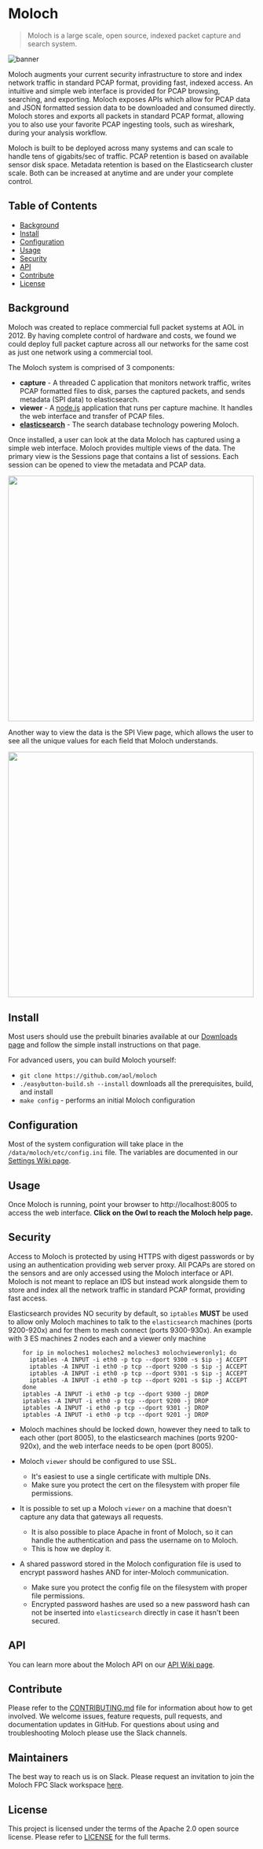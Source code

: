 # Moloch
> Moloch is a large scale, open source, indexed packet capture and search system.

![banner](https://raw.githubusercontent.com/aol/moloch/master/viewer/public/moloch_155.png)


Moloch augments your current security infrastructure to store and index network traffic in standard PCAP format, providing fast, indexed access. An intuitive and simple web interface is provided for PCAP browsing, searching, and exporting. Moloch exposes APIs which allow for PCAP data and JSON formatted session data to be downloaded and consumed directly. Moloch stores and exports all packets in standard PCAP format, allowing you to also use your favorite PCAP ingesting tools, such as wireshark, during your analysis workflow.

Moloch is built to be deployed across many systems and can scale to handle tens of gigabits/sec of traffic. PCAP retention is based on available sensor disk space. Metadata retention is based on the Elasticsearch cluster scale. Both can be increased at anytime and are under your complete control.

## Table of Contents

- [Background](#background)
- [Install](#install)
- [Configuration](#configuration)
- [Usage](#usage)
- [Security](#security)
- [API](#api)
- [Contribute](#contribute)
- [License](#license)

## Background

Moloch was created to replace commercial full packet systems at AOL in 2012.  By having complete control of hardware and costs, we found we could deploy full packet capture across all our networks for the same cost as just one network using a commercial tool.

The Moloch system is comprised of 3 components:
* **capture** - A threaded C application that monitors network traffic, writes PCAP formatted files to disk, parses the captured packets, and sends metadata (SPI data) to elasticsearch.
* **viewer** - A [node.js](http://nodejs.org/) application that runs per capture machine. It handles the web interface and transfer of PCAP files.
* **[elasticsearch](https://www.elastic.co/guide/en/elasticsearch/reference/current/getting-started.html)** - The search database technology powering Moloch.

Once installed, a user can look at the data Moloch has captured using a simple web interface.  Moloch provides multiple views of the data.  The primary view is the Sessions page that contains a list of sessions. Each session can be opened to view the metadata and PCAP data.

<img src="https://raw.github.com/wiki/aol/moloch/sessions.png" width="500">

Another way to view the data is the SPI View page, which allows the user to see all the unique values for each field that Moloch understands.

<img src="https://raw.github.com/wiki/aol/moloch/spiview.png" width="500">

## Install

Most users should use the prebuilt binaries available at our [Downloads page](https://molo.ch/#downloads) and follow the simple install instructions on that page.

For advanced users, you can build Moloch yourself: 
* `git clone https://github.com/aol/moloch`
* `./easybutton-build.sh --install` downloads all the prerequisites, build, and install
* `make config` - performs an initial Moloch configuration


## Configuration

Most of the system configuration will take place in the `/data/moloch/etc/config.ini` file.  The variables are documented in our [Settings Wiki page](https://github.com/aol/moloch/wiki/Settings).

## Usage

Once Moloch is running, point your browser to http://localhost:8005 to access the web interface.  **Click on the Owl to reach the Moloch help page.**

## Security

Access to Moloch is protected by using HTTPS with digest passwords or by using an authentication providing web server proxy. All PCAPs are stored on the sensors and are only accessed using the Moloch interface or API. Moloch is not meant to replace an IDS but instead work alongside them to store and index all the network traffic in standard PCAP format, providing fast access.  

Elasticsearch provides NO security by default, so ``iptables`` **MUST** be used to allow only Moloch machines to talk to the ``elasticsearch`` machines (ports 9200-920x) and for them to mesh connect (ports 9300-930x).  An example with 3 ES machines 2 nodes each and a viewer only machine
```
    for ip in moloches1 moloches2 moloches3 molochvieweronly1; do
      iptables -A INPUT -i eth0 -p tcp --dport 9300 -s $ip -j ACCEPT
      iptables -A INPUT -i eth0 -p tcp --dport 9200 -s $ip -j ACCEPT
      iptables -A INPUT -i eth0 -p tcp --dport 9301 -s $ip -j ACCEPT
      iptables -A INPUT -i eth0 -p tcp --dport 9201 -s $ip -j ACCEPT
    done
    iptables -A INPUT -i eth0 -p tcp --dport 9300 -j DROP
    iptables -A INPUT -i eth0 -p tcp --dport 9200 -j DROP
    iptables -A INPUT -i eth0 -p tcp --dport 9301 -j DROP
    iptables -A INPUT -i eth0 -p tcp --dport 9201 -j DROP
```

* Moloch machines should be locked down, however they need to talk to each other (port 8005), to the elasticsearch machines (ports 9200-920x), and the web interface needs to be open (port 8005).

* Moloch ``viewer`` should be configured to use SSL.

  - It's easiest to use a single certificate with multiple DNs.
  - Make sure you protect the cert on the filesystem with proper file permissions.

* It is possible to set up a Moloch ``viewer`` on a machine that doesn't capture any data that gateways all requests.

  - It is also possible to place Apache in front of Moloch, so it can handle the authentication and pass the username on to Moloch.
  - This is how we deploy it.

* A shared password stored in the Moloch configuration file is used to encrypt password hashes AND for inter-Moloch communication.

  - Make sure you protect the config file on the filesystem with proper file permissions.
  - Encrypted password hashes are used so a new password hash can not be inserted into ``elasticsearch`` directly in case it hasn't been secured.

## API

You can learn more about the Moloch API on our [API Wiki page](https://github.com/aol/moloch/wiki/API).


## Contribute

Please refer to the [CONTRIBUTING.md](CONTRIBUTING.md) file for information about how to get involved. We welcome issues, feature requests, pull requests, and documentation updates in GitHub.  For questions about using and troubleshooting Moloch please use the Slack channels.

## Maintainers

The best way to reach us is on Slack.  Please request an invitation to join the Moloch FPC Slack workspace [here](https://slackinvite.molo.ch).

## License

This project is licensed under the terms of the Apache 2.0 open source license. Please refer to [LICENSE](LICENSE) for the full terms.
